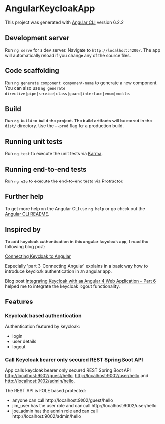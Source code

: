 # AngularKeycloakApp

This project was generated with [Angular CLI](https://github.com/angular/angular-cli) version 6.2.2.

## Development server

Run `ng serve` for a dev server. Navigate to `http://localhost:4200/`. The app will automatically reload if you change any of the source files.

## Code scaffolding

Run `ng generate component component-name` to generate a new component. You can also use `ng generate directive|pipe|service|class|guard|interface|enum|module`.

## Build

Run `ng build` to build the project. The build artifacts will be stored in the `dist/` directory. Use the `--prod` flag for a production build.

## Running unit tests

Run `ng test` to execute the unit tests via [Karma](https://karma-runner.github.io).

## Running end-to-end tests

Run `ng e2e` to execute the end-to-end tests via [Protractor](http://www.protractortest.org/).

## Further help

To get more help on the Angular CLI use `ng help` or go check out the [Angular CLI README](https://github.com/angular/angular-cli/blob/master/README.md).


## Inspired by

To add keycloak authentication in this angular keycloak app, I read the following blog post:

[Connecting Keycloak to Angular](https://medium.com/@blained3/connecting-keycloak-to-angular-d175c92a0dd3)

Especially 'part 3: Connecting Angular' explains in a basic way how to introduce keycloak authentication in an angular app.

Blog post [Integrating Keycloak with an Angular 4 Web Application – Part 6](https://symbiotics.co.za/integrating-keycloak-with-an-angular-4-web-application-part-6/)
helped me to integrate the keycloak logout functionality.

## Features

### Keycloak based authentication
Authentication featured by keycloak:
* login
* user details
* logout

### Call Keycloak bearer only secured REST Spring Boot API 
App calls keycloak bearer only secured REST Spring Boot API [http://localhost:9002/guest/hello](http://localhost:9002/guest/hello), [http://localhost:9002/user/hello](http://localhost:9002/user/hello) and [http://localhost:9002/admin/hello](http://localhost:9002/admin/hello).

The REST API is ROLE based protected:
* anyone can call http://localhost:9002/guest/hello 
* jim_user has the user role and can call http://localhost:9002/user/hello
* joe_admin has the admin role and can call http://localhost:9002/admin/hello 



